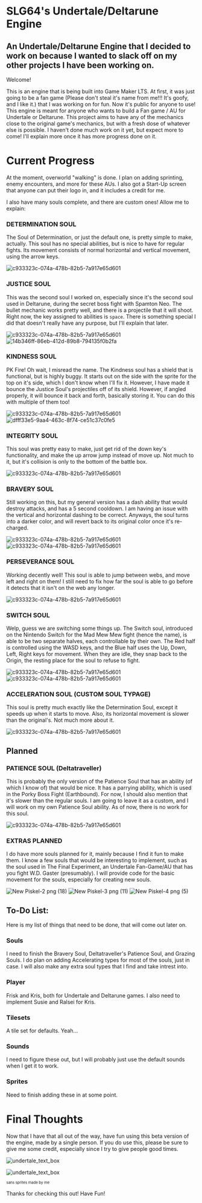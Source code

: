 # SLG64's Undertale/Deltarune Engine
## An Undertale/Deltarune Engine that I decided to work on because I wanted to slack off on my other projects I have been working on.

Welcome! 
  
  This is an engine that is being built into Game Maker LTS. At first, it was just going to be a fan game (Please don't steal it's name from me!!! It's goofy, and I like it.) that I was working on for fun. Now it's public for anyone to use! This engine is meant for anyone who wants to build a Fan game / AU for Undertale or Deltarune. This project aims to have any of the mechanics close to the original game's mechanics, but with a fresh dose of whatever else is possible. I haven't done much work on it yet, but expect more to come! I'll explain more once it has more progress done on it.

# Current Progress
At the moment, overworld "walking" is done. I plan on adding sprinting, enemy encounters, and more for these AUs. I also got a Start-Up screen that anyone can put their logo in, and it includes a credit for me.

I also have many souls complete, and there are custom ones! Allow me to explain:

### DETERMINATION SOUL
The Soul of Determination, or just the default one, is pretty simple to make, actually. This soul has no special abilities, but is nice to have for regular fights. Its movement consists of normal horizontal and vertical movement, using the arrow keys.

![c933323c-074a-478b-82b5-7a917e65d601](https://github.com/user-attachments/assets/85e0f8f2-894f-4a3c-8642-fa0dda986672)

### JUSTICE SOUL
This was the second soul I worked on, especially since it's the second soul used in Deltarune, during the secret boss fight with Spamton Neo. The bullet mechanic works pretty well, and there is a projectile that it will shoot. Right now, the key assigned to abilities is ```space```. There is something special I did that doesn't really have any purpose, but I'll explain that later.

![c933323c-074a-478b-82b5-7a917e65d601](https://github.com/user-attachments/assets/bc1b7444-1d64-4e57-9786-ce1e08aad5a3)
![14b346ff-86eb-412d-89b8-794135f0b2fa](https://github.com/user-attachments/assets/50615670-cfdc-4eb2-9c99-34c0346daaad)

### KINDNESS SOUL

PK Fire! Oh wait, I misread the name. The Kindness soul has a shield that is functional, but is highly buggy. It starts out on the side with the sprite for the top on it's side, which I don't know when I'll fix it. However, I have made it bounce the Justice Soul's projectiles off of its shield. However, if angled properly, it will bounce it back and forth, basically storing it. You can do this with multiple of them too!

![c933323c-074a-478b-82b5-7a917e65d601](https://github.com/user-attachments/assets/df751329-efec-4e8e-9083-3d7ea796fcf7)
![dfff33e5-9aa4-463c-8f74-ce51c37c0fe5](https://github.com/user-attachments/assets/0252a0a7-d2a0-4cad-80dc-587c72a34030)

### INTEGRITY SOUL
This soul was pretty easy to make, just get rid of the down key's functionality, and make the up arrow jump instead of move up. Not much to it, but it's collision is only to the bottom of the battle box.

![c933323c-074a-478b-82b5-7a917e65d601](https://github.com/user-attachments/assets/076eea81-4a8c-4638-82cb-beb87a5ff861)

### BRAVERY SOUL
Still working on this, but my general version has a dash ability that would destroy attacks, and has a 5 second cooldown. I am having an issue with the vertical and horizontal dashing to be correct. Anyways, the soul turns into a darker color, and will revert back to its original color once it's re-charged.

![c933323c-074a-478b-82b5-7a917e65d601](https://github.com/user-attachments/assets/2cce2168-a1f0-4024-a162-478da7af4353)
![c933323c-074a-478b-82b5-7a917e65d601](https://github.com/user-attachments/assets/5aed7a88-6c28-41e1-b699-ea0c5b448690)

### PERSEVERANCE SOUL
Working decently well! This soul is able to jump between webs, and move left and right on them! I still need to fix how far the soul is able to go before it detects that it isn't on the web any longer.

![c933323c-074a-478b-82b5-7a917e65d601](https://github.com/user-attachments/assets/75dc3e17-0e0d-48b1-b24c-45e5f5b375ba)

### SWITCH SOUL
Welp, guess we are switching some things up. The Switch soul, introduced on the Nintendo Switch for the Mad Mew Mew fight (hence the name), is able to be two separate halves, each controllable by their own. The Red half is controlled using the WASD keys, and the Blue half uses the Up, Down, Left, Right keys for movement. When they are idle, they snap back to the Origin, the resting place for the soul to refuse to fight.

![c933323c-074a-478b-82b5-7a917e65d601](https://github.com/user-attachments/assets/93f1ba51-d216-454b-a55b-300f80b936e8)
![c933323c-074a-478b-82b5-7a917e65d601](https://github.com/user-attachments/assets/59d33228-e6eb-42bc-b71e-ee9089e6fba7)


### ACCELERATION SOUL (CUSTOM SOUL TYPAGE)
This soul is pretty much exactly like the Determination Soul, except it speeds up when it starts to move. Also, its horizontal movement is slower than the original's. Not much more about it.

![c933323c-074a-478b-82b5-7a917e65d601](https://github.com/user-attachments/assets/31d1edfe-b967-41dc-b99c-c2167010cd01)


## Planned

### PATIENCE SOUL (Deltatraveller)
This is probably the only version of the Patience Soul that has an ability (of which I know of) that would be nice. It has a parrying ability, which is used in the Porky Boss Fight (Earthbound). For now, I should also mention that it's slower than the regular souls. I am going to leave it as a custom, and I will work on my own Patience Soul ability. As of now, there is no work for this soul.

![c933323c-074a-478b-82b5-7a917e65d601](https://github.com/user-attachments/assets/c7834c67-de0d-44bd-87fb-59eb80b199e0)

### EXTRAS PLANNED
I do have more souls planned for it, mainly because I find it fun to make them. I know a few souls that would be interesting to implement, such as the soul used in The Final Experiment, an Undertale Fan-Game/AU that has you fight W.D. Gaster (presumably). I will provide code for the basic movement for the souls, especially for creating new souls.

![New Piskel-2 png (18)](https://github.com/user-attachments/assets/bd43318d-d561-4978-9b8c-15d1acc319ce)
![New Piskel-3 png (11)](https://github.com/user-attachments/assets/a6557eff-ba7a-4c1a-875f-78c8423978db)
![New Piskel-4 png (5)](https://github.com/user-attachments/assets/54819f21-900a-4bb4-951d-4a66edf4f288)

## To-Do List:
Here is my list of things that need to be done, that will come out later on.

 ### Souls
 I need to finish the Bravery Soul, Deltatraveller's Patience Soul, and Grazing Souls. I do plan on adding Accelerating types for most of the souls, just in case. I will also make any extra soul types that I find and take intrest into.

 ### Player
 Frisk and Kris, both for Undertale and Deltarune games. I also need to implement Susie and Ralsei for Kris.

 ### Tilesets
 A tile set for defaults. Yeah...

 ### Sounds
 I need to figure these out, but I will probably just use the default sounds when I get it to work.

 ### Sprites
 Need to finish adding these in at some point.

# Final Thoughts
Now that I have that all out of the way, have fun using this beta version of the engine, made by a single person. If you do use this, please be sure to give me some credit, especially since I try to give people good times.


![undertale_text_box](https://github.com/user-attachments/assets/df9b13e7-9f93-4b8a-92d9-0015b664054c)

![undertale_text_box](https://github.com/user-attachments/assets/9489d2c3-c67e-497c-8d8c-98a367be8248)

<sup><sub>sans sprites made by me</sub></sup>

Thanks for checking this out! Have Fun!


